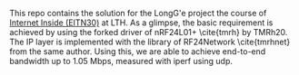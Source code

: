 This repo contains the solution for the LongG\'e project the course of [Internet Inside (EITN30)](https://www.eit.lth.se/index.php?ciuid=1392&coursepage=10001&L=1) at LTH. As a glimpse, the basic requirement is achieved by using the forked driver of nRF24L01+ \cite{tmrh} by TMRh20. The IP layer is implemented with the library of RF24Network \cite{tmrhnet} from the same author. Using this, we are able to achieve end-to-end bandwidth up to 1.05 Mbps, measured with iperf using udp.  
